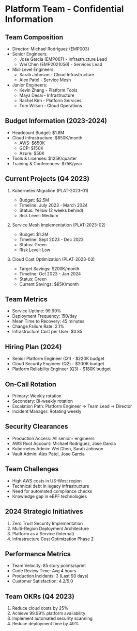 # Platform Team - Confidential Information

## Team Composition
- Director: Michael Rodriguez (EMP003)
- Senior Engineers:
  * Jose Garcia (EMP007) - Infrastructure Lead
  * Wei Chen (EMP2021056) - Services Lead
- Mid-Level Engineers:
  * Sarah Johnson - Cloud Infrastructure
  * Alex Patel - Service Mesh
- Junior Engineers:
  * Kevin Zhang - Platform Tools
  * Maya Desai - Infrastructure
  * Rachel Kim - Platform Services
  * Tom Wilson - Cloud Operations

## Budget Information (2023-2024)
- Headcount Budget: $1.8M
- Cloud Infrastructure: $850K/month
  * AWS: $650K
  * GCP: $150K
  * Azure: $50K
- Tools & Licenses: $125K/quarter
- Training & Conferences: $75K/year

## Current Projects (Q4 2023)
1. Kubernetes Migration (PLAT-2023-01)
   - Budget: $2.5M
   - Timeline: July 2023 - March 2024
   - Status: Yellow (2 weeks behind)
   - Risk Level: Medium

2. Service Mesh Implementation (PLAT-2023-02)
   - Budget: $1.2M
   - Timeline: Sept 2023 - Dec 2023
   - Status: Green
   - Risk Level: Low

3. Cloud Cost Optimization (PLAT-2023-03)
   - Target Savings: $200K/month
   - Timeline: Oct 2023 - Jan 2024
   - Status: Green
   - Current Savings: $85K/month

## Team Metrics
- Service Uptime: 99.99%
- Deployment Frequency: 150/day
- Mean Time to Recovery: 45 minutes
- Change Failure Rate: 2.1%
- Infrastructure Cost per User: $0.85

## Hiring Plan (2024)
- Senior Platform Engineer (Q1) - $220K budget
- Cloud Security Engineer (Q2) - $200K budget
- Platform Reliability Engineer (Q3) - $180K budget

## On-Call Rotation
- Primary: Weekly rotation
- Secondary: Bi-weekly rotation
- Escalation Path: Platform Engineer → Team Lead → Director
- Incident Manager: Rotating weekly

## Security Clearances
- Production Access: All senior+ engineers
- AWS Root Account: Michael Rodriguez, Jose Garcia
- Kubernetes Admin: Wei Chen, Sarah Johnson
- Vault Admin: Alex Patel, Jose Garcia

## Team Challenges
- High AWS costs in US-West region
- Technical debt in legacy infrastructure
- Need for automated compliance checks
- Knowledge gap in eBPF technologies

## 2024 Strategic Initiatives
1. Zero Trust Security Implementation
2. Multi-Region Deployment Architecture
3. Platform as a Service (Internal)
4. Infrastructure Cost Optimization Phase 2

## Performance Metrics
- Team Velocity: 85 story points/sprint
- Code Review Time: Avg 4 hours
- Production Incidents: 3 (Last 90 days)
- Customer Satisfaction: 4.2/5.0

## Team OKRs (Q4 2023)
1. Reduce cloud costs by 25%
2. Achieve 99.99% platform availability
3. Implement automated security scanning
4. Reduce deployment time by 40% 